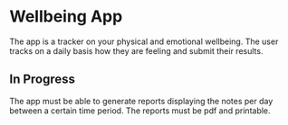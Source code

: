 # Wellbeing App

The app is a tracker on your physical and emotional wellbeing. The user tracks on a daily basis how they are feeling and submit their results. 

## In Progress
The app must be able to generate reports displaying the notes per day between a certain time period. The reports must be pdf and printable. 
